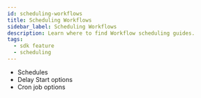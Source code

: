 ```yaml
---
id: scheduling-workflows
title: Scheduling Workflows
sidebar_label: Scheduling Workflows
description: Learn where to find Workflow scheduling guides.
tags:
  - sdk feature
  - scheduling
---
```


- Schedules
- Delay Start options
- Cron job options
